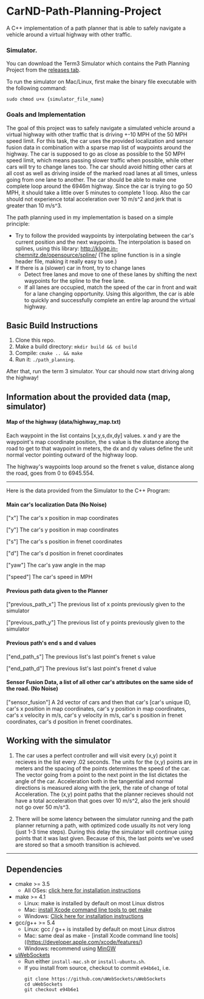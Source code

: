 # CarND-Path-Planning-Project
A C++ implementation of a path planner that is able to safely navigate a vehicle around a virtual highway with other traffic.

### Simulator.
You can download the Term3 Simulator which contains the Path Planning Project from the [releases tab](https://github.com/udacity/self-driving-car-sim/releases/tag/T3_v1.2).  

To run the simulator on Mac/Linux, first make the binary file executable with the following command:
```shell
sudo chmod u+x {simulator_file_name}
```

### Goals and Implementation
The goal of this project was to safely navigate a simulated vehicle around a virtual highway with other traffic that is driving +-10 MPH of the 50 MPH speed limit. For this task, the car uses the provided localization and sensor fusion data in combination with a sparse map list of waypoints around the highway. The car is supposed to go as close as possible to the 50 MPH speed limit, which means passing slower traffic when possible, while other cars will try to change lanes too. The car should avoid hitting other cars at all cost as well as driving inside of the marked road lanes at all times, unless going from one lane to another. The car should be able to make one complete loop around the 6946m highway. Since the car is trying to go 50 MPH, it should take a little over 5 minutes to complete 1 loop. Also the car should not experience total acceleration over 10 m/s^2 and jerk that is greater than 10 m/s^3.

The path planning used in my implementation is based on a simple principle: 
* Try to follow the provided waypoints by interpolating between the car's current position and the next waypoints. The interpolation is based on splines, using this library: http://kluge.in-chemnitz.de/opensource/spline/ (The spline function is in a single header file, making it really easy to use.)
* If there is a (slower) car in front, try to change lanes
  * Detect free lanes and move to one of these lanes by shifting the next waypoints for the spline to the free lane.
  * If all lanes are occupied, match the speed of the car in front and wait for a lane changing opportunity.
Using this algorithm, the car is able to quickly and successfully complete an entire lap around the virtual highway.

## Basic Build Instructions

1. Clone this repo.
2. Make a build directory: `mkdir build && cd build`
3. Compile: `cmake .. && make`
4. Run it: `./path_planning`.

After that, run the term 3 simulator. Your car should now start driving along the highway! 

## Information about the provided data (map, simulator)

#### Map of the highway (data/highway_map.txt)
Each waypoint in the list contains  [x,y,s,dx,dy] values. x and y are the waypoint's map coordinate position, the s value is the distance along the road to get to that waypoint in meters, the dx and dy values define the unit normal vector pointing outward of the highway loop.

The highway's waypoints loop around so the frenet s value, distance along the road, goes from 0 to 6945.554.

---
Here is the data provided from the Simulator to the C++ Program:

#### Main car's localization Data (No Noise)

["x"] The car's x position in map coordinates

["y"] The car's y position in map coordinates

["s"] The car's s position in frenet coordinates

["d"] The car's d position in frenet coordinates

["yaw"] The car's yaw angle in the map

["speed"] The car's speed in MPH

#### Previous path data given to the Planner

["previous_path_x"] The previous list of x points previously given to the simulator

["previous_path_y"] The previous list of y points previously given to the simulator

#### Previous path's end s and d values 

["end_path_s"] The previous list's last point's frenet s value

["end_path_d"] The previous list's last point's frenet d value

#### Sensor Fusion Data, a list of all other car's attributes on the same side of the road. (No Noise)

["sensor_fusion"] A 2d vector of cars and then that car's [car's unique ID, car's x position in map coordinates, car's y position in map coordinates, car's x velocity in m/s, car's y velocity in m/s, car's s position in frenet coordinates, car's d position in frenet coordinates. 

## Working with the simulator

1. The car uses a perfect controller and will visit every (x,y) point it recieves in the list every .02 seconds. The units for the (x,y) points are in meters and the spacing of the points determines the speed of the car. The vector going from a point to the next point in the list dictates the angle of the car. Acceleration both in the tangential and normal directions is measured along with the jerk, the rate of change of total Acceleration. The (x,y) point paths that the planner recieves should not have a total acceleration that goes over 10 m/s^2, also the jerk should not go over 50 m/s^3.

2. There will be some latency between the simulator running and the path planner returning a path, with optimized code usually its not very long (just 1-3 time steps). During this delay the simulator will continue using points that it was last given. Because of this, the last points we've used are stored so that a smooth transition is achieved.

---

## Dependencies

* cmake >= 3.5
  * All OSes: [click here for installation instructions](https://cmake.org/install/)
* make >= 4.1
  * Linux: make is installed by default on most Linux distros
  * Mac: [install Xcode command line tools to get make](https://developer.apple.com/xcode/features/)
  * Windows: [Click here for installation instructions](http://gnuwin32.sourceforge.net/packages/make.htm)
* gcc/g++ >= 5.4
  * Linux: gcc / g++ is installed by default on most Linux distros
  * Mac: same deal as make - [install Xcode command line tools]((https://developer.apple.com/xcode/features/)
  * Windows: recommend using [MinGW](http://www.mingw.org/)
* [uWebSockets](https://github.com/uWebSockets/uWebSockets)
  * Run either `install-mac.sh` or `install-ubuntu.sh`.
  * If you install from source, checkout to commit `e94b6e1`, i.e.
    ```
    git clone https://github.com/uWebSockets/uWebSockets 
    cd uWebSockets
    git checkout e94b6e1
    ```